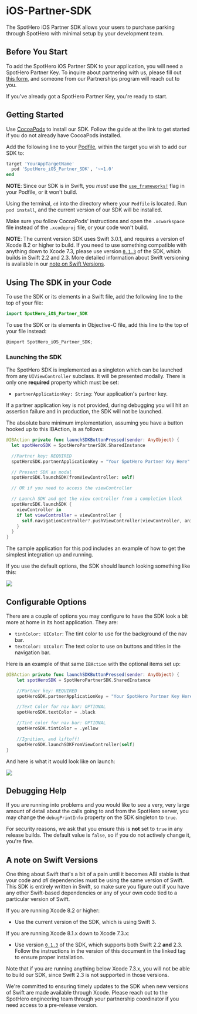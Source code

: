 # iOS-Partner-SDK

The SpotHero iOS Partner SDK allows your users to purchase parking through SpotHero with minimal setup by your development team.

## Before You Start

To add the SpotHero iOS Partner SDK to your application, you will need a SpotHero Partner Key. To inquire about partnering with us, please fill out [this form](https://docs.google.com/forms/d/e/1FAIpQLSf3eErKlAwvqDUdgNWtxg4iTq2Deocoouwp-qLdD24DBWz9jQ/viewform), and someone from our Partnerships program will reach out to you.

If you've already got a SpotHero Partner Key, you're ready to start.

## Getting Started

Use [CocoaPods](https://guides.cocoapods.org/using/getting-started.html) to install our SDK. Follow the guide at the link to get started if you do not already have CocoaPods installed.

Add the following line to your [Podfile](https://guides.cocoapods.org/using/the-podfile.html), within the target you wish to add our SDK to:

```ruby
target 'YourAppTargetName'
  pod 'SpotHero_iOS_Partner_SDK', '~>1.0'
end
```

**NOTE**: Since our SDK is in Swift, you _must_ use the [`use_frameworks!`](https://guides.cocoapods.org/syntax/podfile.html#use_frameworks_bang) flag in your Podfile, or it won't build.

Using the terminal, `cd` into the directory where your `Podfile` is located.  Run `pod install`, and the current version of our SDK will be installed.

Make sure you follow CocoaPods' instructions and open the `.xcworkspace` file instead of the `.xcodeproj` file, or your code won't build.

**NOTE**: The current version SDK uses Swift 3.0.1, and requires a version of Xcode 8.2 or higher to build. If you need to use something compatible with anything down to Xcode 7.3, please use version [`0.1.3`](https://github.com/spothero/Partner-SDK-iOS/releases/tag/0.1.3) of the SDK, which builds in Swift 2.2 and 2.3. More detailed information about Swift versioning is available in our [note on Swift Versions](#a-note-on-swift-versions).

## Using The SDK in your Code

To use the SDK or its elements in a Swift file, add the following line to the top of your file:

```swift
import SpotHero_iOS_Partner_SDK
```

To use the SDK or its elements in Objective-C file, add this line to the top of your file instead:

```objectivec
@import SpotHero_iOS_Partner_SDK;
```
### Launching the SDK

The SpotHero SDK is implemented as a singleton which can be launched from any `UIViewController` subclass. It will be presented modally. There is only one **required** property which must be set:

- `partnerApplicationKey: String`: Your application's partner key.

If a partner application key is not provided, during debugging you will hit an assertion failure and in production, the SDK will not be launched.

The absolute bare minimum implementation, assuming you have a button hooked up to this IBAction, is as follows:

```swift
@IBAction private func launchSDKButtonPressed(sender: AnyObject) {
  let spotHeroSDK = SpotHeroPartnerSDK.SharedInstance        

  //Partner key: REQUIRED
  spotHeroSDK.partnerApplicationKey = "Your SpotHero Partner Key Here"

  // Present SDK as modal
  spotHeroSDK.launchSDK(fromViewController: self)

  // OR if you need to access the viewController

  // Launch SDK and get the view controller from a completion block
  spotHeroSDK.launchSDK {
    viewController in
    if let viewController = viewController {
      self.navigationController?.pushViewController(viewController, animated: true)
    }
  }
}
```

The sample application for this pod includes an example of how to get the simplest integration up and running.

If you use the default options, the SDK should launch looking something like this:

![](readme_img/stock.png)

## Configurable Options

There are a couple of options you may configure to have the SDK look a bit more at home in its host application. They are:

- `tintColor: UIColor`: The tint color to use for the background of the nav bar.
- `textColor: UIColor`: The text color to use on buttons and titles in the navigation bar.

Here is an example of that same `IBAction` with the optional items set up:

```swift
@IBAction private func launchSDKButtonPressed(sender: AnyObject) {
	let spotHeroSDK = SpotHeroPartnerSDK.SharedInstance

	//Partner key: REQUIRED
	spotHeroSDK.partnerApplicationKey = "Your SpotHero Partner Key Here"

	//Text Color for nav bar: OPTIONAL
	spotHeroSDK.textColor = .black

	//Tint color for nav bar: OPTIONAL
	spotHeroSDK.tintColor = .yellow

	//Ignition, and liftoff!
	spotHeroSDK.launchSDKFromViewController(self)
}
```

And here is what it would look like on launch:

![](readme_img/custom_nav_bar.png)

## Debugging Help

If you are running into problems and you would like to see a very, very large amount of detail about the calls going to and from the SpotHero server, you may change the `debugPrintInfo` property on the SDK singleton to `true`.

For security reasons, we ask that you ensure this is **not** set to `true` in any release builds. The default value is `false`, so if you do not actively change it, you're fine.

## A note on Swift Versions

One thing about Swift that's a bit of a pain until it becomes ABI stable is that your code and *all* dependencies must be using the same version of Swift. This SDK is entirely written in Swift, so make sure you figure out if you have any other Swift-based dependencies or any of your own code tied to a particular version of Swift.

If you are running Xcode 8.2 or higher:

- Use the current version of the SDK, which is using Swift 3.

If you are running Xcode 8.1.x down to Xcode 7.3.x:

- Use version [`0.1.3`](https://github.com/spothero/Partner-SDK-iOS/releases/tag/0.1.3) of the SDK, which supports both Swift 2.2 **and** 2.3. Follow the instructions in the version of this document in the linked tag to ensure proper installation.

Note that if you are running anything below Xcode 7.3.x, you will not be able to build our SDK, since Swift 2.3 is not supported in those versions.

We're committed to ensuring timely updates to the SDK when new versions of Swift are made available through Xcode. Please reach out to the SpotHero engineering team through your partnership coordinator if you need access to a pre-release version.
